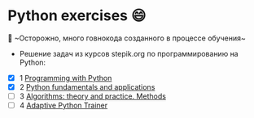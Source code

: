 # Python exercises :smile:
:hankey: ~Осторожно, много говнокода созданного в процессе обучения~
- Решение задач из курсов stepik.org по программированию на Python:
- [x] 1 [Programming with Python](https://stepik.org/course/67/syllabus)
- [x] 2 [Python fundamentals and applications](https://stepik.org/course/512/syllabus)
- [ ] 3 [Algorithms: theory and practice. Methods](https://stepik.org/course/217/syllabus)
- [ ] 4 [Adaptive Python Trainer](https://stepik.org/course/431/info)
